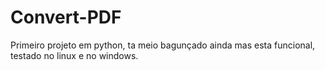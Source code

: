 # Convert-PDF

Primeiro projeto em python, ta meio bagunçado ainda mas esta funcional, testado no linux e no windows.

